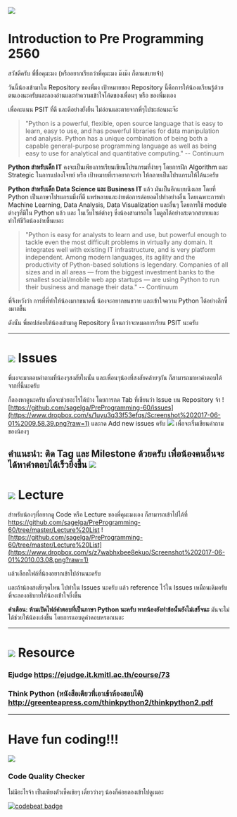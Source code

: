 ![](https://www.dropbox.com/s/zg39lys85bydx0b/prepro-live-2.jpg?raw=1)
# Introduction to Pre Programming 2560
สวัสดีครับ พี่ชื่อคุมะมง (หรืออยากเรียกว่าพี่คุมะมง ม๊งม๊ง ก็ตามสบายจ้่า)

วันนี้น้องเข้ามาใน Repository ของพี่มง เป้าหมายของ Repository นี้คือการให้น้องเเรียนรู้ด้วยตนเองนะครับและลองอ่านและทำความเข้าใจโค้ดของเพื่อนๆ หรือ ของพี่มงเอง

เพื่อคะแนน PSIT ที่ดี และดีอย่างยั่งยืน ไม่อ่อนและตายจากพี่ๆไปซะก่อนนะจ๊ะ

> "Python is a powerful, flexible, open source language that is easy to learn, easy to use, and has powerful libraries for data manipulation and analysis. Python has a unique combination of being both a capable general-purpose programming language as well as being easy to use for analytical and quantitative computing." -- Continuum

**Python สำหรับเด็ก IT** คงจะเป็นเพียงการเรียนเขียนโปรแกรมที่ง่ายๆ โดยการฝึก Algorithm และ Strategic ในการแปลงโจทย์ หรือ เป้าหมายที่เราอยากจะทำ ให้กลายเป็นโปรแกรมให้ได้นะครับ

**Python สำหรับเด็ก Data Science และ Business IT** แล้ว มันเป็นอีกแบบนึงเลย โดยที่ Python เป็นภาษาโปรแกรมมี่งที่ดี แพร่หลายและง่ายต่อการต่อยอดไปทำอย่างอื่น โดยเฉพาะการทำ Machine Learning, Data Analysis, Data Visualization และอื่นๆ โดยการใช้ module ต่างๆที่มีใน Python แล้ว และ ในเว็บไซต์ต่างๆ ซึ่งน้องสามารถใช โมดูลได้อย่างสะดวกสบายและทำให้ชีวิตน้องง่ายขื้นเยอะ

> "Python is easy for analysts to learn and use, but powerful enough to tackle even the most difficult problems in virtually any domain. It integrates well with existing IT infrastructure, and is very platform independent. Among modern languages, its agility and the productivity of Python-based solutions is legendary. Companies of all sizes and in all areas — from the biggest investment banks to the smallest social/mobile web app startups — are using Python to run their business and manage their data." -- Continuum

พี่จึงหวังว่า การที่พี่ทำให้น้องมากขนาดนี้ น้องจะอยากขนขวาย และเข้าใจความ Python ได้อย่างลึกซื้งมากขื้น

ดังนั้น พี่ขอปล่อยให้น้องเข้ามาดู Repository นี้จนกว่าจะหมดการเรียน PSIT นะครับ

---
# ![](https://www.dropbox.com/s/87t52kss15mxzfw/ic_question_answer_black_48dp_2x.png?raw=1) Issues

พี่มงจะมาตอบคำถามที่น้องๆสงสัยในนั้น และเพื่อนๆน้องที่สงสัยคล้ายๆกัน ก็สามารถมาหาคำตอบได้จากที่นี้นะครับ

ก็ลองหาดูนะครับ เผื่อจะช่วยอะไรได้บ้าง โดยการกด Tab ที่เขียนว่า Issue บน Repository จ้า
![https://github.com/sagelga/PreProgramming-60/issues](https://www.dropbox.com/s/1uyu3q33f53efqs/Screenshot%202017-06-01%2009.58.39.png?raw=1)
และกด Add new issues ครับ
![](https://www.dropbox.com/s/3lzoyd2itu16nc1/Screenshot%202017-06-01%2015.33.50.png?raw=1) เพื่อจะเรื่มเขียนคำถามของน้องๆ

**คำแนะนำ: ติด Tag และ Milestone ด้วยครับ เพื่อน้องคนอื่นจะได้หาคำตอบได้เร็วยี่งขื้น**
![](https://www.dropbox.com/s/1jeskqncp45jf7g/Screenshot%202017-06-01%2015.33.59.png?raw=1)
---
# ![](https://www.dropbox.com/s/ltedppupqoxaaxj/ic_class_black_48dp_2x.png?raw=1) Lecture

สำหรับน้องๆที่อยากดู Code หรือ Lecture ของพี่คุมะมงเอง
ก็สามารถเข้าไปได้ที่ https://github.com/sagelga/PreProgramming-60/tree/master/Lecture%20List
![https://github.com/sagelga/PreProgramming-60/tree/master/Lecture%20List](https://www.dropbox.com/s/z7wabhxbee8ekuo/Screenshot%202017-06-01%2010.03.08.png?raw=1)

แล้วเลือกไฟล์ที่น้องอยากเข้าไปอ่านนะครับ

และถ้าน้องสงสัยจุดไหน ไปทำใน Issues นะครับ แล้ว reference ไว้ใน Issues เหมือนเดิมครับ พี่จะลองอธิบายให้น้องเข้่าใจยี่งขื้น

**คำเตือน: ห้ามเปิดไฟล์คำตอบที่เป็นภาษา Python นะครับ หากน้องยังทำข้อนั้นยังไม่เสร็จนะ** มันจะไม่ได้ช่วยให้น้องเก่งขื้น โดยการแอบดูคำคอบหรอกเนอะ

---
# ![](https://www.dropbox.com/s/34ew7n8tecgtymz/ic_bookmark_border_black_48dp_2x.png?raw=1) Resource

### Ejudge https://ejudge.it.kmitl.ac.th/course/73
### Think Python (หนังสือเดียวที่เอาเข้าห้องสอบได้) http://greenteapress.com/thinkpython2/thinkpython2.pdf

---
# Have fun coding!!!
![](https://www.dropbox.com/s/pm9t4ceftlvc4s0/Hot%20Head%20Kumamon.jpg?raw=1)

### Code Quality Checker
ไม่มีอะไรจ้า เป็นเพียงตัวเช็คเช้ยๆ เดี๋ยวว่างๆ น้องก็ค่อยลองเข้าไปดูเนอะ

[![codebeat badge](https://codebeat.co/badges/c50d83b7-1c31-43c0-b531-3c836bdda637)](https://codebeat.co/projects/github-com-sagelga-preprogramming-60-master)
